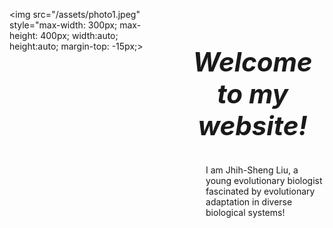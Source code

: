 <style>
h1 {font-weight: bold !important; 
    font-size: 42px !important}
</style>   

<div style="display: flex;">

<img src="/assets/photo1.jpeg" style="max-width: 300px; max-height: 400px; width:auto; height:auto; margin-top: -15px;>
<div style="padding-left: 40px; width: 800px">
<div style="height: 1em;"></div>

<div style="height: 50px;">
<h1 style="text-align: center; font-style: italic;">Welcome to my website!</h1>
</div>
<div style="height: 10em;"></div>

<div style="padding-left: 40px;">
I am Jhih-Sheng Liu, a young evolutionary biologist fascinated by evolutionary adaptation in diverse biological systems!








